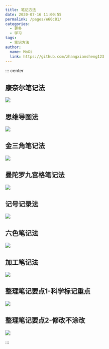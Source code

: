 ```yaml
---
title: 笔记方法
date: 2020-07-16 11:00:55
permalink: /pages/e60c81/
categories: 
  - 更多
  - 学习
tags: 
  - 笔记方法
author: 
  name: MoXi
  link: https://github.com/zhangxiansheng123
---
```


::: center

## 康奈尔笔记法
![](https://cdn.jsdelivr.net/gh/xugaoyi/image_store/blog/20200716105752.jpg)

## 思维导图法
![](https://cdn.jsdelivr.net/gh/xugaoyi/image_store/blog/20200716105747.jpg)

## 金三角笔记法
![](https://cdn.jsdelivr.net/gh/xugaoyi/image_store/blog/20200716105753.jpg)

## 曼陀罗九宫格笔记法
![](https://cdn.jsdelivr.net/gh/xugaoyi/image_store/blog/20200716105748.jpg)

## 记号记录法
![](https://cdn.jsdelivr.net/gh/xugaoyi/image_store/blog/20200716105749.jpg)

## 六色笔记法
![](https://cdn.jsdelivr.net/gh/xugaoyi/image_store/blog/20200716105750.jpg)

## 加工笔记法
![](https://cdn.jsdelivr.net/gh/xugaoyi/image_store/blog/20200716105751.jpg)

## 整理笔记要点1-科学标记重点
![](https://cdn.jsdelivr.net/gh/xugaoyi/image_store/blog/20200716105746.jpg)

## 整理笔记要点2-修改不涂改
![](https://cdn.jsdelivr.net/gh/xugaoyi/image_store/blog/20200716105745.jpg)

:::